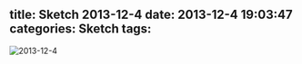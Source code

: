 title: Sketch 2013-12-4
date: 2013-12-4 19:03:47
categories: Sketch
tags:
---
![2013-12-4](/img/sketches/2013.12.4.JPG)
